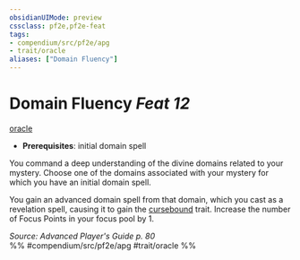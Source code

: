 ```yaml
---
obsidianUIMode: preview
cssclass: pf2e,pf2e-feat
tags:
- compendium/src/pf2e/apg
- trait/oracle
aliases: ["Domain Fluency"]
---
```

# Domain Fluency  *Feat 12*  
[oracle](../../Rules/traits/oracle-apg.md)  

- **Prerequisites**: initial domain spell

You command a deep understanding of the divine domains related to your mystery. Choose one of the domains associated with your mystery for which you have an initial domain spell.

You gain an advanced domain spell from that domain, which you cast as a revelation spell, causing it to gain the [cursebound](../../Rules/traits/cursebound-apg.md) trait. Increase the number of Focus Points in your focus pool by 1.

*Source: Advanced Player's Guide p. 80*  
%% #compendium/src/pf2e/apg #trait/oracle %%